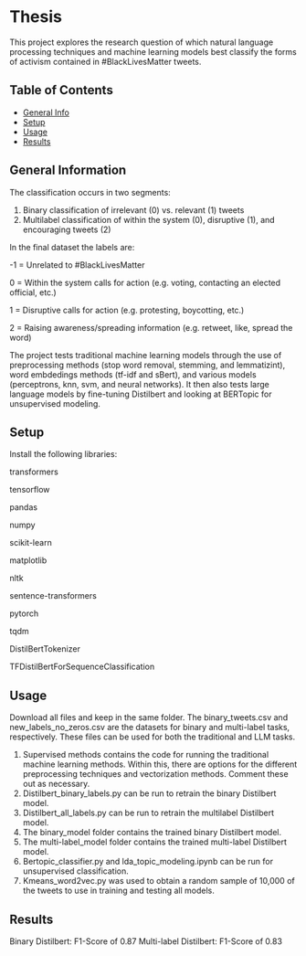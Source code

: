 # Thesis

This project explores the research question of which natural language processing techniques and machine learning models best classify the forms of activism contained in #BlackLivesMatter tweets.

## Table of Contents
* [General Info](#general-information)
* [Setup](#setup)
* [Usage](#usage)
* [Results](#results)


## General Information
The classification occurs in two segments:
1. Binary classification of irrelevant (0) vs. relevant (1) tweets
2. Multilabel classification of within the system (0), disruptive (1), and encouraging tweets (2)

In the final dataset the labels are:

-1 = Unrelated to #BlackLivesMatter

0 = Within the system calls for action (e.g. voting, contacting an elected official, etc.)

1 = Disruptive calls for action (e.g. protesting, boycotting, etc.) 

2 = Raising awareness/spreading information (e.g. retweet, like, spread the word) 


The project tests traditional machine learning models through the use of preprocessing methods (stop word removal, stemming, and lemmatizint), word embdedings methods (tf-idf and sBert), and various models (perceptrons, knn, svm, and neural networks). It then also tests large language models by fine-tuning Distilbert and looking at BERTopic for unsupervised modeling. 

## Setup
Install the following libraries:

transformers

tensorflow

pandas

numpy

scikit-learn

matplotlib

nltk

sentence-transformers

pytorch

tqdm

DistilBertTokenizer

TFDistilBertForSequenceClassification

## Usage
Download all files and keep in the same folder. The binary_tweets.csv and new_labels_no_zeros.csv are the datasets for binary and multi-label tasks, respectively. These files can be used for both the traditional and LLM tasks.

1. Supervised methods contains the code for running the traditional machine learning methods. Within this, there are options for the different preprocessing techniques and vectorization methods. Comment these out as necessary.
2.  Distilbert_binary_labels.py can be run to retrain the binary Distilbert model.
3.  Distilbert_all_labels.py can be run to retrain the multilabel Distilbert model.
4.  The binary_model folder contains the trained binary Distilbert model.
5.  The multi-label_model folder contains the trained multi-label Distilbert model.
6.  Bertopic_classifier.py and lda_topic_modeling.ipynb can be run for unsupervised classification.
7.  Kmeans_word2vec.py was used to obtain a random sample of 10,000 of the tweets to use in training and testing all models.

## Results
Binary Distilbert: F1-Score of 0.87
Multi-label Distilbert: F1-Score of 0.83




